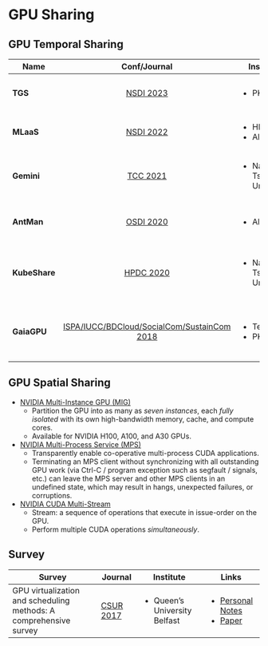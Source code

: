 # GPU Sharing

## GPU Temporal Sharing

<table><thead><tr><th>Name</th><th align="center">Conf/Journal</th><th width="149">Institute</th><th>Links</th><th>Remarks</th></tr></thead><tbody><tr><td><strong>TGS</strong></td><td align="center"><a href="../../reading-notes/conference/nsdi-2023/">NSDI 2023</a></td><td><ul><li>PKU</li></ul></td><td><ul><li><a href="https://www.usenix.org/conference/nsdi23/presentation/wu">Paper</a></li><li><a href="https://github.com/pkusys/TGS">Code</a></li></ul></td><td><em>Transparent</em> GPU sharing.</td></tr><tr><td><strong>MLaaS</strong></td><td align="center"><a href="../../reading-notes/conference/nsdi-2022.md">NSDI 2022</a></td><td><ul><li>HKUST</li><li>Alibaba</li></ul></td><td><ul><li><a href="https://www.usenix.org/conference/nsdi22/presentation/weng">Paper</a></li><li><a href="https://github.com/alibaba/clusterdata/tree/master/cluster-trace-gpu-v2020">Trace</a></li></ul></td><td>GPU sharing workloads; trace analysis.</td></tr><tr><td><strong>Gemini</strong></td><td align="center"><a href="../../reading-notes/journal/ieee-transactions-on-cloud-computing/tcc-2021/">TCC 2021</a></td><td><ul><li>National Tsing Hua University</li></ul></td><td><ul><li><a href="https://ieeexplore.ieee.org/document/9566822">Paper</a></li><li><a href="https://github.com/NTHU-LSALAB/Gemini">Code</a></li></ul></td><td>Enable fine-grained GPU allocation; launch kernels together.</td></tr><tr><td><strong>AntMan</strong></td><td align="center"><a href="../../Conference/OSDI-2020/">OSDI 2020</a></td><td><ul><li>Alibaba</li></ul></td><td><ul><li><a href="https://www.usenix.org/conference/osdi20/presentation/xiao">Paper</a></li><li><a href="https://github.com/alibaba/GPU-scheduler-for-deep-learning">Code</a></li></ul></td><td>Enable GPU sharing in DL frameworks (TensorFlow/PyTorch); schedule operators.</td></tr><tr><td><strong>KubeShare</strong></td><td align="center"><a href="../../Conference/HPDC-2020/">HPDC 2020</a></td><td><ul><li>National Tsing Hua University</li></ul></td><td><ul><li><a href="../../Conference/HPDC-2020/kubeshare.md">Personal Notes</a></li><li><a href="https://dl.acm.org/doi/10.1145/3369583.3392679">Paper</a></li><li><a href="https://github.com/NTHU-LSALAB/KubeShare">Code</a></li></ul></td><td>Kubernetes; CUDA API remoting.</td></tr><tr><td><strong>GaiaGPU</strong></td><td align="center"><a href="../../Conference/ISPA-IUCC-BDCloud-SocialCom-SustainCom-2018/">ISPA/IUCC/BDCloud/SocialCom/SustainCom 2018</a></td><td><ul><li>Tencent</li><li>PKU</li></ul></td><td><ul><li><a href="../../Conference/ISPA-IUCC-BDCloud-SocialCom-SustainCom-2018/gaiagpu.md">Personal Notes</a></li><li><a href="https://ieeexplore.ieee.org/document/8672318">Paper</a></li><li><a href="https://github.com/tkestack/gpu-manager">Code</a></li></ul></td><td>Kubernetes; CUDA API remoting.</td></tr></tbody></table>

## GPU Spatial Sharing

* [NVIDIA Multi-Instance GPU (MIG)](https://www.nvidia.com/en-us/technologies/multi-instance-gpu/)
  * Partition the GPU into as many as _seven instances_, each _fully isolated_ with its own high-bandwidth memory, cache, and compute cores.
  * Available for NVIDIA H100, A100, and A30 GPUs.
* [NVIDIA Multi-Process Service (MPS)](https://docs.nvidia.com/deploy/mps/index.html)
  * Transparently enable co-operative multi-process CUDA applications.
  * Terminating an MPS client without synchronizing with all outstanding GPU work (via Ctrl-C / program exception such as segfault / signals, etc.) can leave the MPS server and other MPS clients in an undefined state, which may result in hangs, unexpected failures, or corruptions.
* [NVIDIA CUDA Multi-Stream](https://docs.nvidia.com/cuda/cuda-runtime-api/group\_\_CUDART\_\_STREAM.html)
  * Stream: a sequence of operations that execute in issue-order on the GPU.
  * Perform multiple CUDA operations _simultaneously_.

## Survey

| Survey                                                            | Journal                                                                   | Institute                                    | Links                                                                                                                                                                                                      |
| ----------------------------------------------------------------- | ------------------------------------------------------------------------- | -------------------------------------------- | ---------------------------------------------------------------------------------------------------------------------------------------------------------------------------------------------------------- |
| GPU virtualization and scheduling methods: A comprehensive survey | [CSUR 2017](../../reading-notes/journal/acm-computing-surveys/csur-2017/) | <ul><li>Queen’s University Belfast</li></ul> | <ul><li><a href="../../reading-notes/journal/acm-computing-surveys/csur-2017/gpu-virtualization-survey.md">Personal Notes</a></li><li><a href="https://dl.acm.org/doi/10.1145/3068281">Paper</a></li></ul> |
